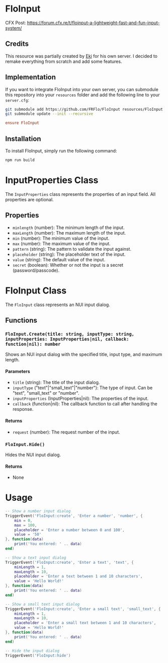 # FloInput

CFX Post: https://forum.cfx.re/t/floinput-a-lightweight-fast-and-fun-input-system/

## Credits

This resource was partially created by [Eki](https://github.com/Ekinoxx0) for his own server.
I decided to remake everything from scratch and add some features.

## Implementation

If you want to integrate FloInput into your own server, you can submodule this repository into your `resources` folder and add the following line to your `server.cfg`:

```bash
git submodule add https://github.com/FRFlo/FloInput resources/FloInput
git submodule update --init --recursive
```

```cfg
ensure FloInput
```

## Installation

To install FloInput, simply run the following command:

```bash
npm run build
```

# InputProperties Class

The `InputProperties` class represents the properties of an input field. All properties are optional.

## Properties

- `minlength` (number): The minimum length of the input.
- `maxLength` (number): The maximum length of the input.
- `min` (number): The minimum value of the input.
- `max` (number): The maximum value of the input.
- `pattern` (string): The pattern to validate the input against.
- `placeholder` (string): The placeholder text of the input.
- `value` (string): The default value of the input.
- `secret` (boolean): Whether or not the input is a secret (password/passcode).

# FloInput Class

The `FloInput` class represents an NUI input dialog.

## Functions

### `FloInput.Create(title: string, inputType: string, inputProperties: InputProperties|nil, callback: function|nil): number`

Shows an NUI input dialog with the specified title, input type, and maximum length.

#### Parameters

- `title` (string): The title of the input dialog.
- `inputType` ("text"|"small_text"|"number"): The type of input. Can be "text", "small_text" or "number".
- `inputProperties` (InputProperties|nil): The properties of the input.
- `callback` (function|nil): The callback function to call after handling the response.

#### Returns

- `request` (number): The request number of the input.

### `FloInput.Hide()`

Hides the NUI input dialog.

#### Returns

- None

# Usage

```lua
-- Show a number input dialog
TriggerEvent('FloInput:create', 'Enter a number', 'number', {
    min = 0,
    max = 100,
    placeholder = 'Enter a number between 0 and 100',
    value = '50'
}, function(data)
    print('You entered: ' .. data)
end)

-- Show a text input dialog
TriggerEvent('FloInput:create', 'Enter a text', 'text', {
    minLength = 1,
    maxLength = 10,
    placeholder = 'Enter a text between 1 and 10 characters',
    value = 'Hello World!'
}, function(data)
    print('You entered: ' .. data)
end)

-- Show a small text input dialog
TriggerEvent('FloInput:create', 'Enter a small text', 'small_text', {
    minLength = 1,
    maxLength = 10,
    placeholder = 'Enter a small text between 1 and 10 characters',
    value = 'Hello World!'
}, function(data)
    print('You entered: ' .. data)
end)
```

```lua
-- Hide the input dialog
TriggerEvent('FloInput:hide')
```
